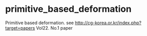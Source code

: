 # primitive_based_deformation
Primitive based deformation. see http://cg-korea.or.kr/index.php?target=papers Vol22. No.1 paper

